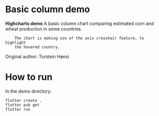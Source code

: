 # Basic column demo

**Highcharts demo**
A basic column chart comparing estimated corn and wheat production
        in some countries.

        The chart is making use of the axis crosshair feature, to highlight
        the hovered country.

Original author: Torstein Hønsi

# How to run

In the demo directory:

```
flutter create .
flutter pub get
flutter run
```

